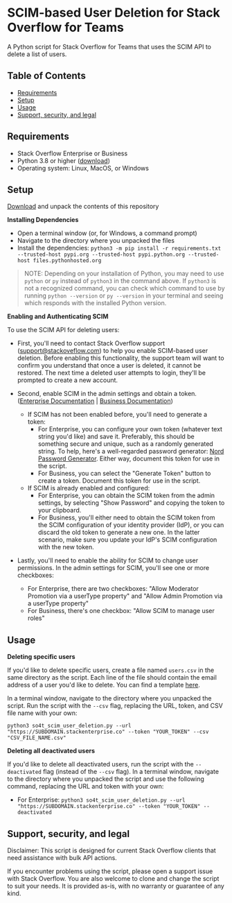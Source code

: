 # SCIM-based User Deletion for Stack Overflow for Teams
A Python script for Stack Overflow for Teams that uses the SCIM API to delete a list of users.

## Table of Contents
* [Requirements](https://github.com/StackExchange/so4t_scim_user_deletion?tab=readme-ov-file#requirements)
* [Setup](https://github.com/StackExchange/so4t_scim_user_deletion?tab=readme-ov-file#setup)
* [Usage](https://github.com/StackExchange/so4t_scim_user_deletion?tab=readme-ov-file#usage)
* [Support, security, and legal](https://github.com/StackExchange/so4t_scim_user_deletion?tab=readme-ov-file#support-security-and-legal)


## Requirements
* Stack Overflow Enterprise or Business
* Python 3.8 or higher ([download](https://www.python.org/downloads/))
* Operating system: Linux, MacOS, or Windows

## Setup

[Download](https://github.com/StackExchange/so4t_scim_user_deletion/archive/refs/heads/main.zip) and unpack the contents of this repository

**Installing Dependencies**

* Open a terminal window (or, for Windows, a command prompt)
* Navigate to the directory where you unpacked the files
* Install the dependencies: `python3 -m pip install -r requirements.txt --trusted-host pypi.org --trusted-host pypi.python.org --trusted-host files.pythonhosted.org`

> NOTE: Depending on your installation of Python, you may need to use `python` or `py` instead of `python3` in the command above. If `python3` is not a recognized command, you can check which command to use by running `python --version` or `py --version` in your terminal and seeing which responds with the installed Python version.

**Enabling and Authenticating SCIM**

To use the SCIM API for deleting users:

* First, you'll need to contact Stack Overflow support (support@stackoveflow.com) to help you enable SCIM-based user deletion. Before enabling this functionality, the support team will want to confirm you understand that once a user is deleted, it cannot be restored. The next time a deleted user attempts to login, they'll be prompted to create a new account.

* Second, enable SCIM in the admin settings and obtain a token. ([Enterprise Documentation](https://support.stackenterprise.co/support/solutions/articles/22000236123-system-for-cross-domain-identity-management-scim-2-0-support) | [Business Documentation](https://stackoverflowteams.help/en/articles/4538506-automated-user-provisioning-scim-overview)) 
    * If SCIM has not been enabled before, you'll need to generate a token:
        * For Enterprise, you can configure your own token (whatever text string you'd like) and save it. Preferably, this should be something secure and unique, such as a randomly generated string. To help, here's a well-regarded password generator: [Nord Password Generator](https://nordpass.com/password-generator/). Either way, document this token for use in the script.
        * For Business, you can select the "Generate Token" button to create a token. Document this token for use in the script.
    * If SCIM is already enabled and configured:
        * For Enterprise, you can obtain the SCIM token from the admin settings, by selecting "Show Password" and copying the token to your clipboard.
        * For Business, you'll either need to obtain the SCIM token from the SCIM configuration of your identity provider (IdP), or you can discard the old token to generate a new one. In the latter scenario, make sure you update your IdP's SCIM configuration with the new token.

* Lastly, you'll need to enable the ability for SCIM to change user permissions. In the admin settings for SCIM, you'll see one or more checkboxes:
    * For Enterprise, there are two checkboxes: "Allow Moderator Promotion via a userType property" and "Allow Admin Promotion via a userType property"
    * For Business, there's one checkbox: "Allow SCIM to manage user roles"

## Usage

**Deleting specific users**

If you'd like to delete specific users, create a file named `users.csv` in the same directory as the script. Each line of the file should contain the email address of a user you'd like to delete. You can find a template [here](https://github.com/StackExchange/so4t_scim_user_deletion/blob/main/Templates/users.csv).

In a terminal window, navigate to the directory where you unpacked the script. Run the script with the `--csv` flag, replacing the URL, token, and CSV file name with your own:

`python3 so4t_scim_user_deletion.py --url "https://SUBDOMAIN.stackenterprise.co" --token "YOUR_TOKEN" --csv "CSV_FILE_NAME.csv"`

**Deleting all deactivated users**

If you'd like to delete all deactivated users, run the script with the `--deactivated` flag (instead of the `--csv` flag). In a terminal window, navigate to the directory where you unpacked the script and use the following command, replacing the URL and token with your own:
* For Enterprise: `python3 so4t_scim_user_deletion.py --url "https://SUBDOMAIN.stackenterprise.co" --token "YOUR_TOKEN" --deactivated`


## Support, security, and legal
Disclaimer: This script is designed for current Stack Overflow clients that need assistance with bulk API actions. 

If you encounter problems using the script, please open a support issue with Stack Overflow. You are also welcome to clone and change the script to suit your needs. It is provided as-is, with no warranty or guarantee of any kind.
